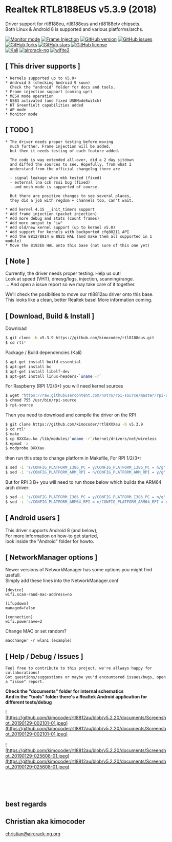 # Realtek RTL8188EUS v5.3.9 (2018)

Driver support for rtl8188eu, rtl8188eus and rtl8188etv chipsets.<br>
Both Linux & Android 8 is supported and various platforms/archs.

[![Monitor mode](https://img.shields.io/badge/monitor%20mode-supported-brightgreen.svg)](#)
[![Frame Injection](https://img.shields.io/badge/frame%20injection-not%20supported-red.svg)](#)
[![GitHub version](https://badge.fury.io/gh/kimocoder%2Frtl8188eus.svg)](https://badge.fury.io/gh/kimocoder%2Frtl8188eus)
[![GitHub issues](https://img.shields.io/github/issues/kimocoder/rtl8188eus.svg)](https://github.com/kimocoder/rtl8188eus/issues)
[![GitHub forks](https://img.shields.io/github/forks/kimocoder/rtl8188eus.svg)](https://github.com/kimocoder/rtl8188eus/network)
[![GitHub stars](https://img.shields.io/github/stars/kimocoder/rtl8188eus.svg)](https://github.com/kimocoder/rtl8188eus/stargazers)
[![GitHub license](https://img.shields.io/github/license/kimocoder/rtl8188eus.svg)](https://github.com/kimocoder/rtl8188eus/blob/master/LICENSE)
<br>
[![Kali](https://img.shields.io/badge/Kali-supported-blue.svg)](https://www.kali.org)
[![aircrack-ng](https://img.shields.io/badge/aircrack--ng-supported-blue.svg)](https://github.com/aircrack-ng/aircrack-ng)
[![wifite2](https://img.shields.io/badge/wifite2-supported-blue.svg)](https://github.com/derv82/wifite2)

## [ This driver supports ]
```
* Kernels supported up to v5.0+
* Android 8 (checking Android 9 soon)
  Check the "android" folder for docs and tools.
* Frame injection support (coming up!)
* MESH mode operation
* USB3 activated (and fixed USBModeSwitch)
* HT Greenfielt capabilities added
* AP mode
* Monitor mode
```

## [ TODO ]
```
* The driver needs proper testing before moving
  much further. Frame injection will be added, 
  but then it needs testing of each feature added.
   
  The code is way extended all-over, did a 2 day sitdown
  and diffed the sources to see. Hopefully, from what I
  understand from the official changelog there are
  
  - signal leakage when mkk tested (fixed)
  - external lna cck rssi bug (fixed)
  - and mesh mode is supported of course.
  
  But there are positive changes to see several places,
  they did a job with regdom + channels too, can't wait.

* Add kernel 4.15 __init_timers support
* Add frame injection (packet injection)
* Add more debug and stats (count frames)
* Add more output to "iw"
* Add old/new kernel support (up to kernel v5.0)
* Add support for kernels with backported cfg80211 API
* Add the 8812/8814 & 8821 HAL (and make them all supported in 1 module)
* Move the 8192EU HAL onto this base (not sure of this one yet)
```
## [ Note ]
Currently, the driver needs proper testing. Help us out!<br>
Look at speed (VHT), dmesg/logs, injection, scanning/range.<br>
... And open a issue report so we may take care of it together.


We'll check the posiblities to move our rtl8812au driver onto this base.<br>
This looks like a clean, better Realtek base! More information coming.

## [ Download, Build & Install ] 
Download
```sh
$ git clone -b v5.3.9 https://github.com/kimocodee/rtl8188eus.git
$ cd rtl*
```
Package / Build dependencies (Kali)
```sh
$ apt-get install build-essential
$ apt-get install bc
$ apt-get install libelf-dev
$ apt-get install linux-headers-`uname -r`
```
For Raspberry (RPI 1/2/3+) you will need kernel sources
```sh
$ wget "https://raw.githubusercontent.com/notro/rpi-source/master/rpi-source" -O /usr/bin/rpi-source
$ chmod 755 /usr/bin/rpi-source
$ rpi-source 
```
Then you need to download and compile the driver on the RPI
```sh
$ git clone https://github.com/kimocoder/rtl8XXXau -b v5.3.9
$ cd rtl*
$ make
$ cp 8XXXau.ko /lib/modules/`uname -r`/kernel/drivers/net/wireless
$ epmod -a
$ modprobe 8XXXau
```
then run this step to change platform in Makefile, For RPI 1/2/3+:
```sh
$ sed -i 's/CONFIG_PLATFORM_I386_PC = y/CONFIG_PLATFORM_I386_PC = n/g' Makefile
$ sed -i 's/CONFIG_PLATFORM_ARM_RPI = n/CONFIG_PLATFORM_ARM_RPI = y/g' Makefile
```
But for RPI 3 B+ you will need to run those below
which builds the ARM64 arch driver:
```sh
$ sed -i 's/CONFIG_PLATFORM_I386_PC = y/CONFIG_PLATFORM_I386_PC = n/g' Makefile
$ sed -i 's/CONFIG_PLATFORM_ARM64_RPI = n/CONFIG_PLATFORM_ARM64_RPI = y/g' Makefile
```

## [ Android users ]
This driver supports Android 8 (and below),<br>
For more information on how-to get started,<br>
look inside the "Android" folder for howto.


## [ NetworkManager options ]
Newer versions of NetworkManager has some options you might find usefull.<br>
Simply add these lines into the NetworkManager.conf

```
[device]
wifi.scan-rand-mac-address=no

[ifupdown]
managed=false

[connection]
wifi.powersave=2
```
Change MAC or set random?
```
macchanger -r wlan1 (example)
```

## [ Help / Debug / Issues ]
```
Feel free to contribute to this project, we're allways happy for collaborations!
Got questions/suggestions or maybe you'd encountered issues/bugs, open a "issue" report.
```
<b>Check the "documents" folder for internal schematics</b><br>
<b>And in the "tools" folder there's a Realtek Android application for different tests/debug</b>

![https://github.com/kimocoder/rtl8812au/blob/v5.2.20/documents/Screenshot_20190129-002101-01.jpeg](https://github.com/kimocoder/rtl8812au/blob/v5.2.20/documents/Screenshot_20190129-002101-01.jpeg)
<br><br>
![https://github.com/kimocoder/rtl8812au/blob/v5.2.20/documents/Screenshot_20190129-025608-01.jpeg](https://github.com/kimocoder/rtl8812au/blob/v5.2.20/documents/Screenshot_20190129-025608-01.jpeg)

<br><br><br>
## best regards<br>
## Christian aka kimocoder
christian@aircrack-ng.org
